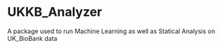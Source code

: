 # UKKB_Analyzer
A package used to run Machine Learning as well as Statical Analysis on UK_BioBank data
